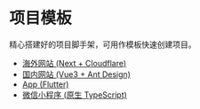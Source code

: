 # 项目模板

精心搭建好的项目脚手架，可用作模板快速创建项目。

- [海外网站 (Next + Cloudflare)](https://github.com/oonne/next-demo)
- [国内网站 (Vue3 + Ant Design)](https://github.com/oonne/antdv-demo)
- [App (Flutter)](https://github.com/oonne/flutter-demo)
- [微信小程序 (原生 TypeScript)](https://github.com/oonne/nuxt-demo)
